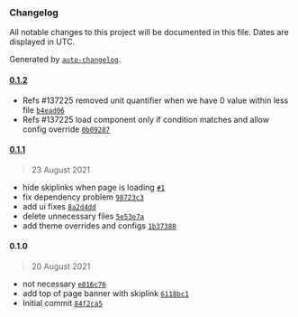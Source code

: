 ### Changelog

All notable changes to this project will be documented in this file. Dates are displayed in UTC.

Generated by [`auto-changelog`](https://github.com/CookPete/auto-changelog).

#### [0.1.2](https://github.com/eea/volto-staging-banner/compare/0.1.1...0.1.2)

- Refs #137225 removed unit quantifier when we have 0 value within less file [`b4ead06`](https://github.com/eea/volto-staging-banner/commit/b4ead0605045a0413b986d5215588f35a0aa5395)
- Refs #137225 load component only if condition matches and allow config override [`0b09287`](https://github.com/eea/volto-staging-banner/commit/0b09287dcb1f21b6c58ff4e9d2de2d5d58c31044)

#### [0.1.1](https://github.com/eea/volto-staging-banner/compare/0.1.0...0.1.1)

> 23 August 2021

- hide skiplinks when page is loading [`#1`](https://github.com/eea/volto-staging-banner/pull/1)
- fix dependency problem [`98723c3`](https://github.com/eea/volto-staging-banner/commit/98723c3575857a5bab879a9eb83e7e8ef2bae4de)
- add ui fixes [`8a2d4dd`](https://github.com/eea/volto-staging-banner/commit/8a2d4dda78a8b94d383a9574cf048d475c41a48d)
- delete unnecessary files [`5e53e7a`](https://github.com/eea/volto-staging-banner/commit/5e53e7af7be146056bdb8ce83a469db73e75e85e)
- add theme overrides and configs [`1b37388`](https://github.com/eea/volto-staging-banner/commit/1b373881cf55cd8a57c343c4d93362eba80ca314)

#### 0.1.0

> 20 August 2021

- not necessary [`e016c76`](https://github.com/eea/volto-staging-banner/commit/e016c765e784fc8941889db46965fdd61ccdcdcd)
- add top of page banner with skiplink [`6118bc1`](https://github.com/eea/volto-staging-banner/commit/6118bc187bb6b68b93cd916113e80fb9c38efc6c)
- Initial commit [`84f2ca5`](https://github.com/eea/volto-staging-banner/commit/84f2ca539a26ff29355b73c8ca99635833651d27)
